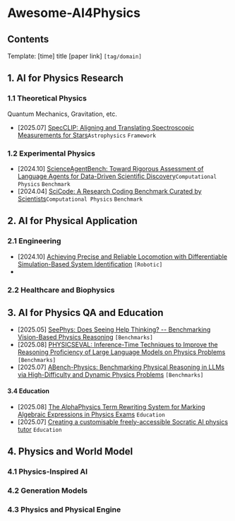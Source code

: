 # Awesome-AI4Physics
## Contents

 Template: [time] title [paper link] `[tag/domain]`

## 1. AI for Physics Research

### 1.1 Theoretical Physics​

Quantum Mechanics, Gravitation, etc.
- [2025.07] [SpecCLIP: Aligning and Translating Spectroscopic Measurements for Stars](https://arxiv.org/pdf/2507.01939)`Astrophysics` `Framework`

### 1.2 Experimental Physics​
- [2024.10] [ScienceAgentBench: Toward Rigorous Assessment of Language Agents for Data-Driven Scientific Discovery](https://arxiv.org/pdf/2410.05080)`Computational Physics` `Benchmark`
- [2024.04] [SciCode: A Research Coding Benchmark Curated by Scientists](https://arxiv.org/abs/2407.13168)`Computational Physics` `Benchmark`

## 2. AI for Physical Application

### 2.1 Engineering​
- [2024.10] [Achieving Precise and Reliable Locomotion with Differentiable Simulation-Based System Identification](https://arxiv.org/html/2508.04696v1) `[Robotic]`
- 
### 2.2 Healthcare and Biophysics​


## 3. AI for Physics QA and Education

- [2025.05] [SeePhys: Does Seeing Help Thinking? -- Benchmarking Vision-Based Physics Reasoning](https://arxiv.org/abs/2505.19099) `[Benchmarks]`
- [2025.08] [PHYSICSEVAL: Inference-Time Techniques to Improve the Reasoning Proficiency of Large Language Models on Physics Problems](https://arxiv.org/pdf/2508.00079) `[Benchmarks]`
- [2025.07] [ABench-Physics: Benchmarking Physical Reasoning in LLMs via High-Difficulty and Dynamic Physics Problems](https://arxiv.org/pdf/2507.04766) `[Benchmarks]`


#### 3.4 Education
- [2025.08] [The AlphaPhysics Term Rewriting System for Marking Algebraic Expressions in Physics Exams](https://arxiv.org/pdf/2507.18337) `Education` 
- [2025.07] [Creating a customisable freely-accessible Socratic AI physics tutor](https://arxiv.org/pdf/2507.05795) `Education` 

## 4. Physics and World Model

### 4.1 Physics-Inspired AI​


### 4.2 Generation Models


### 4.3 Physics and Physical Engine
